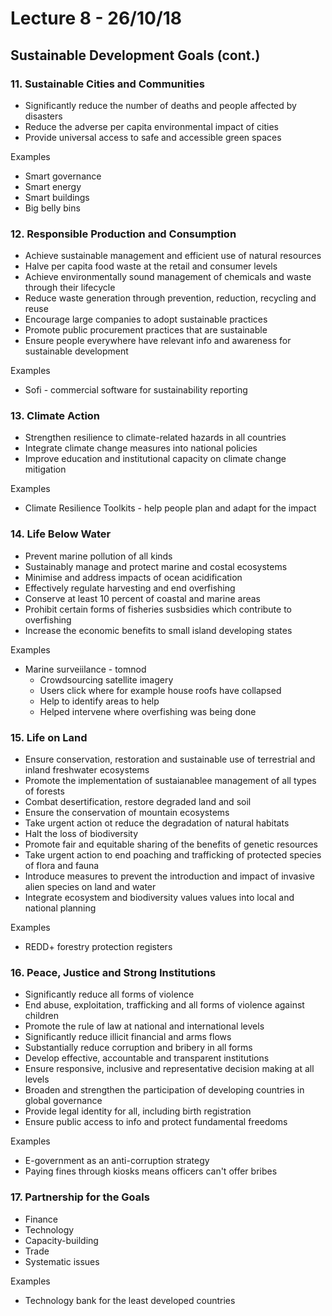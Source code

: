 # Lecture 8 - 26/10/18

## Sustainable Development Goals (cont.)

### 11. Sustainable Cities and Communities

- Significantly reduce the number of deaths and people affected by disasters
- Reduce the adverse per capita environmental impact of cities
- Provide universal access to safe and accessible green spaces

Examples

- Smart governance
- Smart energy
- Smart buildings
- Big belly bins

### 12. Responsible Production and Consumption

- Achieve sustainable management and efficient use of natural resources
- Halve per capita food waste at the retail and consumer levels
- Achieve environmentally sound management of chemicals and waste through their lifecycle
- Reduce waste generation through prevention, reduction, recycling and reuse
- Encourage large companies to adopt sustainable practices
- Promote public procurement practices that are sustainable
- Ensure people everywhere have relevant info and awareness for sustainable development

Examples

- Sofi - commercial software for sustainability reporting

### 13. Climate Action

- Strengthen resilience to climate-related hazards in all countries
- Integrate climate change measures into national policies
- Improve education and institutional capacity on climate change mitigation

Examples

- Climate Resilience Toolkits - help people plan and adapt for the impact

### 14. Life Below Water

- Prevent marine pollution of all kinds
- Sustainably manage and protect marine and costal ecosystems
- Minimise and address impacts of ocean acidification
- Effectively regulate harvesting and end overfishing
- Conserve at least 10 percent of coastal and marine areas
- Prohibit certain forms of fisheries susbsidies which contribute to overfishing
- Increase the economic benefits to small island developing states

Examples

- Marine surveiilance - tomnod
	- Crowdsourcing satellite imagery
	- Users click where for example house roofs have collapsed
	- Help to identify areas to help
	- Helped intervene where overfishing was being done

### 15. Life on Land

- Ensure conservation, restoration and sustainable use of terrestrial and inland freshwater ecosystems
- Promote the implementation of sustaianablee management of all types of forests
- Combat desertification, restore degraded land and soil
- Ensure the conservation of mountain ecosystems
- Take urgent action ot reduce the degradation of natural habitats
- Halt the loss of biodiversity
- Promote fair and equitable sharing of the benefits of genetic resources
- Take urgent action to end poaching and trafficking of protected species of flora and fauna
- Introduce measures to prevent the introduction and impact of invasive alien species on land and water
- Integrate ecosystem and biodiversity values values into local and national planning

Examples

- REDD+ forestry protection registers

### 16. Peace, Justice and Strong Institutions

- Significantly reduce all forms of violence
- End abuse, exploitation, trafficking and all forms of violence against children
- Promote the rule of law at national and international levels
- Significantly reduce illicit financial and arms flows
- Substantially reduce corruption and bribery in all forms
- Develop effective, accountable and transparent institutions
- Ensure responsive, inclusive and representative decision making at all levels
- Broaden and strengthen the participation of developing countries in global governance
- Provide legal identity for all, including birth registration
- Ensure public access to info and protect fundamental freedoms

Examples

- E-government as an anti-corruption strategy
- Paying fines through kiosks means officers can't offer bribes

### 17. Partnership for the Goals

- Finance
- Technology
- Capacity-building
- Trade
- Systematic issues

Examples

- Technology bank for the least developed countries
<!--stackedit_data:
eyJoaXN0b3J5IjpbLTExMTI0MzAwMywyMTQxOTA3MTA3LDE4MT
c1MTI1OTksLTQ0NzAyNjY3Miw2NTAzNDQ0MzYsLTM5MDM4ODE1
OCwxODk0NDc1Mjk3LDczMDk5ODExNl19
-->